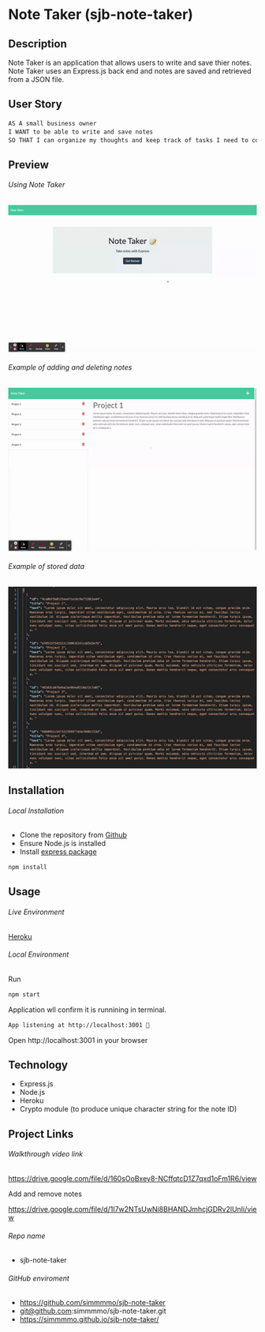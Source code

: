 # Note Taker (sjb-note-taker)

##  Description

Note Taker is an application that allows users to write and save thier notes. Note Taker uses an Express.js back end and notes are saved and retrieved from a JSON file. 

## User Story

```md
AS A small business owner
I WANT to be able to write and save notes
SO THAT I can organize my thoughts and keep track of tasks I need to complete
```

## Preview 

###### Using Note Taker

![exampleOfUsingNoteTaker](./assets/Note%20Taker.gif)

###### Example of adding and deleting notes

![exampleOfAddingAndDeleting](./assets/Note-Taker-Add-Remove-Notes.gif)

###### Example of stored data

![exampleOfJSON](./assets/JSON-DB-Example.jpg)

## Installation 

###### Local Installation
* Clone the repository from [Github](git@github.com:simmmmo/sjb-note-taker.git)
* Ensure Node.js is installed
* Install [express package](https://www.npmjs.com/package/express)
```bash
npm install
```

## Usage 

###### Live Environment 
[Heroku](https://sjb-note-taker.herokuapp.com/)

###### Local Environment 
Run 
```bash
npm start
```

Application wll confirm it is runnining in terminal. 
```bash
App listening at http://localhost:3001 🚀
```

Open http://localhost:3001 in your browser


## Technology 
* Express.js 
* Node.js
* Heroku
* Crypto module (to produce unique character string for the note ID)


## Project Links

###### Walkthrough video link

https://drive.google.com/file/d/160sOoBxey8-NCffqtcD1Z7qxd1oFm1R6/view

Add and remove notes

https://drive.google.com/file/d/1I7w2NTsUwNi8BHANDJmhcjGDRv2lUnIi/view


###### Repo name

* sjb-note-taker 

###### GitHub enviroment

* https://github.com/simmmmo/sjb-note-taker
* git@github.com:simmmmo/sjb-note-taker.git
* https://simmmmo.github.io/sjb-note-taker/

